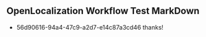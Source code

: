 ## OpenLocalization Workflow Test MarkDown
* 56d90616-94a4-47c9-a2d7-e14c87a3cd46 thanks!

<!--HONumber=Aug16_HO1-->


